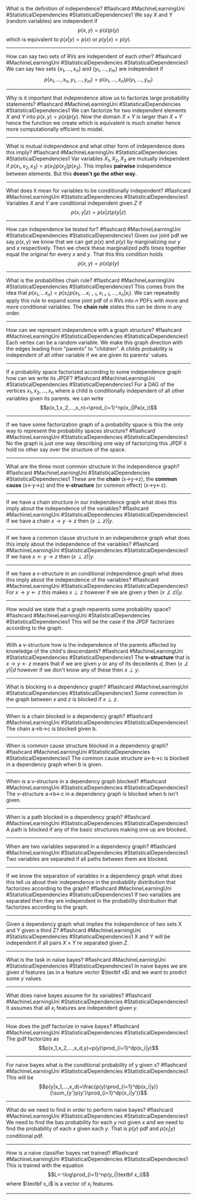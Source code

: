 What is the definition of independence? #flashcard #MachineLearningUni #StatisticalDependencies #StatisticalDependencies1
	We say $X$ and $Y$ (random variables) are independent if $$p(x,y)=p(x)p(y)$$ which is equivalent to $p(x|y)=p(x)$ or $p(y|x)=p(y)$.

---
How can say two sets of RVs are independent of each other? #flashcard #MachineLearningUni #StatisticalDependencies #StatisticalDependencies1 
	We can say two sets $\{x_1,...,x_n\}$ and $\{y_1,...,y_m\}$ are independent if $$p(x_1,...,x_n,y_1,...,y_m)=p(x_1,...,x_n)p(y_1,...,y_m)$$

---
Why is it important that independence allow us to factorize large probability statements? #flashcard #MachineLearningUni #StatisticalDependencies #StatisticalDependencies1 
	We can factorize for two independent elements $X$ and $Y$ into $p(x,y)=p(x)p(y)$. Now the domain $X\times Y$ is larger than $X+Y$ hence the function we create which is equivalent is much smaller hence more computationally efficient to model.

---
What is mutual independence and what other form of independence does this imply? #flashcard #MachineLearningUni #StatisticalDependencies #StatisticalDependencies1 
	Var variables $X_1,X_2,X_3$ are mutually independent if $p(x_1,x_2,x_3)=p(x_1)p(x_2)p(x_3)$. This implies **pairwise** independence between elements. But this **doesn't go the other way**.

---
What does it mean for variables to be conditionally independent? #flashcard #MachineLearningUni #StatisticalDependencies #StatisticalDependencies1
	Variables $X$ and $Y$ are conditional independent given $Z$ if $$p(x,y|z)=p(x|z)p(y|z)$$

---
How can independence be tested for? #flashcard #MachineLearningUni #StatisticalDependencies #StatisticalDependencies1 
	Given our joint pdf we say $p(x,y)$ we know that we can get $p(x)$ and $p(y)$ by marginalizing our $y$ and $x$ respectively. Then we check these marginalized pdfs times together equal the original for every $x$ and $y$. That this this condition holds $$p(x,y)=p(x)p(y)$$

---
What is the probabilities chain rule? #flashcard #MachineLearningUni #StatisticalDependencies #StatisticalDependencies1 
	This comes from the idea that $p(x_1,...x_n)=p(x_i)p(x_1,...x_{i-1},x_{i+1},...,x_n|x_i)$. We can repeatedly apply this rule to expand some joint pdf of $n$ RVs into $n$ PDFs with more and more conditional variables. The **chain rule** states this can be done in any order.

---
How can we represent independence with a graph structure? #flashcard #MachineLearningUni #StatisticalDependencies #StatisticalDependencies1 
	Each vertex can be a random variable. We make this graph direction with the edges leading from "parents" to "children". A childs probability is independent of all other variable if we are given its parents' values.

---
If a probability space factorized according to some independence graph how can we write its JPDF? #flashcard #MachineLearningUni #StatisticalDependencies #StatisticalDependencies1 
	For a DAG of the vertices $x_1,x_2,...,x_n$ where a child is conditionally independent of all other variables given its parents. we can write $$p(x_1,x_2,...,x_n)=\prod_{i=1}^np(x_i|Pa(x_i)$$

---
If we have some factorization graph of a probability space is this the only way to represent the probability spaces structure? #flashcard #MachineLearningUni #StatisticalDependencies #StatisticalDependencies1 
	No the graph is just one way describing one way of factorizing this JPDF it hold no other say over the structure of the space.

---
What are the three most common structure in the independence graph? #flashcard #MachineLearningUni #StatisticalDependencies #StatisticalDependencies1 
	These are the **chain** (x->y->z), the **common cause** (x<-y->z) and the **v-structure** (or common effect) (x->y<-z).

---
If we have a chain structure in our independence graph what does this imply about the independence of the variables? #flashcard #MachineLearningUni #StatisticalDependencies #StatisticalDependencies1 
	If we have a chain $x\to y\to z$ then $(x\perp z )| y$.

---
If we have a common clause structure in an independence graph what does this imply about the independence of the variables? #flashcard #MachineLearningUni #StatisticalDependencies #StatisticalDependencies1 
	If we have $x\leftarrow y\rightarrow z$ then $(x\perp z)|y$.

---
If we have a v-structure in an conditional independence graph what does this imply about the independence of the variables? #flashcard #MachineLearningUni #StatisticalDependencies #StatisticalDependencies1 
	For $x\to y\leftarrow z$ this makes $x\perp z$ however if we are given $y$ then $(x\not\perp z)|y$.

---
How would we state that a graph reparents some probability space? #flashcard #MachineLearningUni #StatisticalDependencies #StatisticalDependencies1 
	This will be the case if the JPDF factorizes according to the graph.

---
With a v-structure how is the independence of the parents affected by knowledge of the child's descendants? #flashcard #MachineLearningUni #StatisticalDependencies #StatisticalDependencies1 
	The **v-structure** that is $x\to y\leftarrow z$ means that if we are given $y$ or any of its decedents $d$, then $(x\not\perp y)|d$ however if we don't know any of these then $x\perp y$.

---
What is blocking in a dependency graph? #flashcard #MachineLearningUni #StatisticalDependencies #StatisticalDependencies1 
	Some connection in the graph between $x$ and $z$ is blocked if $x\perp z$. 

---
When is a chain blocked in a dependency graph? #flashcard #MachineLearningUni #StatisticalDependencies #StatisticalDependencies1 
	The chain a->b->c is blocked given b.

---
When is common cause structure blocked in a dependency graph? #flashcard #MachineLearningUni #StatisticalDependencies #StatisticalDependencies1 
	The common cause structure a<-b->c is blocked in a dependency graph when b is given.

---
When is a v-structure in a dependency graph blocked? #flashcard #MachineLearningUni #StatisticalDependencies #StatisticalDependencies1 
	The v-structure a->b<-c in a dependency graph is blocked when b isn't given.

---
When is a path blocked in a dependency graph? #flashcard #MachineLearningUni #StatisticalDependencies #StatisticalDependencies1 
	A path is blocked if any of the basic structures making one up are blocked.

---
When are two variables separated in a dependency graph? #flashcard #MachineLearningUni #StatisticalDependencies #StatisticalDependencies1 
	Two variables are separated if all paths between them are blocked.

---
If we know the separation of variables in a dependency graph what does this tell us about their independence in the probability distribution that factorizes according to the graph? #flashcard #MachineLearningUni #StatisticalDependencies #StatisticalDependencies1 
	If two variables are separated then they are independent in the probability distribution that factorizes according to the graph.

---
Given a dependency graph what implies the independence of two sets X and Y given a third Z? #flashcard #MachineLearningUni #StatisticalDependencies #StatisticalDependencies1 
	X and Y will be independent if all pairs $X\times Y$ re separated given $Z$.

---
What is the task in naïve bayes? #flashcard #MachineLearningUni #StatisticalDependencies #StatisticalDependencies1 
	In naive bayes we are given $d$ features (as in a feature vector $\textbf x$) and we want to predict some $y$ values.

---
What does naive bayes assume for its variables? #flashcard #MachineLearningUni #StatisticalDependencies #StatisticalDependencies1 
	It assumes that all $x_i$ features are independent given $y$.

---
How does the jpdf factorize in naive bayes? #flashcard #MachineLearningUni #StatisticalDependencies #StatisticalDependencies1 
	The jpdf factorizes as $$p(x_1,x_2,...,x_d,y)=p(y)\prod_{i=1}^dp(x_i|y)$$

---
For naive bayes what is the conditional probability of y given x? #flashcard #MachineLearningUni #StatisticalDependencies #StatisticalDependencies1 
	This will be $$p(y|x_1,...,x_d)=\frac{p(y)\prod_{i=1}^dp(x_i|y)}{\sum_{y'}p(y')\prod_{i=1}^dp(x_i|y')}$$

---
What do we need to find in order to perform naive bayes? #flashcard #MachineLearningUni #StatisticalDependencies #StatisticalDependencies1 
	We need to find the bas probability for each $y$ not given $x$ and we need to find the probability of each $x$ given each $y$. That is $p(y)$ pdf and $p(x_i|y)$ conditional pdf.

---
How is a naive classifier bayes net trained? #flashcard #MachineLearningUni #StatisticalDependencies #StatisticalDependencies1 
	This is trained with the equation $$L=-\log\prod_{i=1}^np(y_i|\textbf x_i)$$where $\textbf x_i$ is a vector of $x_i$ features.

---
